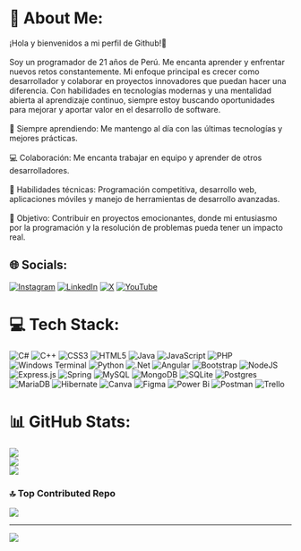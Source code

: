 # 💫 About Me:
¡Hola y bienvenidos a mi perfil de Github!🚀<br><br>Soy un programador de 21 años de Perú. Me encanta aprender y enfrentar nuevos retos constantemente. Mi enfoque principal es crecer como desarrollador y colaborar en proyectos innovadores que puedan hacer una diferencia. Con habilidades en tecnologías modernas y una mentalidad abierta al aprendizaje continuo, siempre estoy buscando oportunidades para mejorar y aportar valor en el desarrollo de software.<br><br>🌱 Siempre aprendiendo: Me mantengo al día con las últimas tecnologías y mejores prácticas.<br><br>💻 Colaboración: Me encanta trabajar en equipo y aprender de otros desarrolladores.<br><br>🔧 Habilidades técnicas: Programación competitiva, desarrollo web, aplicaciones móviles y manejo de herramientas de desarrollo avanzadas.<br><br>🎯 Objetivo: Contribuir en proyectos emocionantes, donde mi entusiasmo por la programación y la resolución de problemas pueda tener un impacto real.


## 🌐 Socials:
[![Instagram](https://img.shields.io/badge/Instagram-%23E4405F.svg?logo=Instagram&logoColor=white)](https://instagram.com/maaathh__) [![LinkedIn](https://img.shields.io/badge/LinkedIn-%230077B5.svg?logo=linkedin&logoColor=white)](https://linkedin.com/in/diego-matias-arevalo-nazario) [![X](https://img.shields.io/badge/X-black.svg?logo=X&logoColor=white)](https://x.com/maathhJ) [![YouTube](https://img.shields.io/badge/YouTube-%23FF0000.svg?logo=YouTube&logoColor=white)](https://youtube.com/@maathhJ) 

# 💻 Tech Stack:
![C#](https://img.shields.io/badge/c%23-%23239120.svg?style=for-the-badge&logo=csharp&logoColor=white) ![C++](https://img.shields.io/badge/c++-%2300599C.svg?style=for-the-badge&logo=c%2B%2B&logoColor=white) ![CSS3](https://img.shields.io/badge/css3-%231572B6.svg?style=for-the-badge&logo=css3&logoColor=white) ![HTML5](https://img.shields.io/badge/html5-%23E34F26.svg?style=for-the-badge&logo=html5&logoColor=white) ![Java](https://img.shields.io/badge/java-%23ED8B00.svg?style=for-the-badge&logo=openjdk&logoColor=white) ![JavaScript](https://img.shields.io/badge/javascript-%23323330.svg?style=for-the-badge&logo=javascript&logoColor=%23F7DF1E) ![PHP](https://img.shields.io/badge/php-%23777BB4.svg?style=for-the-badge&logo=php&logoColor=white) ![Windows Terminal](https://img.shields.io/badge/Windows%20Terminal-%234D4D4D.svg?style=for-the-badge&logo=windows-terminal&logoColor=white) ![Python](https://img.shields.io/badge/python-3670A0?style=for-the-badge&logo=python&logoColor=ffdd54) ![.Net](https://img.shields.io/badge/.NET-5C2D91?style=for-the-badge&logo=.net&logoColor=white) ![Angular](https://img.shields.io/badge/angular-%23DD0031.svg?style=for-the-badge&logo=angular&logoColor=white) ![Bootstrap](https://img.shields.io/badge/bootstrap-%238511FA.svg?style=for-the-badge&logo=bootstrap&logoColor=white) ![NodeJS](https://img.shields.io/badge/node.js-6DA55F?style=for-the-badge&logo=node.js&logoColor=white) ![Express.js](https://img.shields.io/badge/express.js-%23404d59.svg?style=for-the-badge&logo=express&logoColor=%2361DAFB) ![Spring](https://img.shields.io/badge/spring-%236DB33F.svg?style=for-the-badge&logo=spring&logoColor=white) ![MySQL](https://img.shields.io/badge/mysql-4479A1.svg?style=for-the-badge&logo=mysql&logoColor=white) ![MongoDB](https://img.shields.io/badge/MongoDB-%234ea94b.svg?style=for-the-badge&logo=mongodb&logoColor=white) ![SQLite](https://img.shields.io/badge/sqlite-%2307405e.svg?style=for-the-badge&logo=sqlite&logoColor=white) ![Postgres](https://img.shields.io/badge/postgres-%23316192.svg?style=for-the-badge&logo=postgresql&logoColor=white) ![MariaDB](https://img.shields.io/badge/MariaDB-003545?style=for-the-badge&logo=mariadb&logoColor=white) ![Hibernate](https://img.shields.io/badge/Hibernate-59666C?style=for-the-badge&logo=Hibernate&logoColor=white) ![Canva](https://img.shields.io/badge/Canva-%2300C4CC.svg?style=for-the-badge&logo=Canva&logoColor=white) ![Figma](https://img.shields.io/badge/figma-%23F24E1E.svg?style=for-the-badge&logo=figma&logoColor=white) ![Power Bi](https://img.shields.io/badge/power_bi-F2C811?style=for-the-badge&logo=powerbi&logoColor=black) ![Postman](https://img.shields.io/badge/Postman-FF6C37?style=for-the-badge&logo=postman&logoColor=white) ![Trello](https://img.shields.io/badge/Trello-%23026AA7.svg?style=for-the-badge&logo=Trello&logoColor=white)
# 📊 GitHub Stats:
![](https://github-readme-stats.vercel.app/api?username=MathhJ&theme=catppuccin_mocha&hide_border=false&include_all_commits=false&count_private=false)<br/>
![](https://github-readme-streak-stats.herokuapp.com/?user=MathhJ&theme=catppuccin_mocha&hide_border=false)<br/>
![](https://github-readme-stats.vercel.app/api/top-langs/?username=MathhJ&theme=catppuccin_mocha&hide_border=false&include_all_commits=false&count_private=false&layout=compact)

### 🔝 Top Contributed Repo
![](https://github-contributor-stats.vercel.app/api?username=MathhJ&limit=5&theme=catppuccin_mocha&combine_all_yearly_contributions=true)

---
[![](https://visitcount.itsvg.in/api?id=MathhJ&icon=0&color=0)](https://visitcount.itsvg.in)

<!-- Proudly created with GPRM ( https://gprm.itsvg.in ) -->
